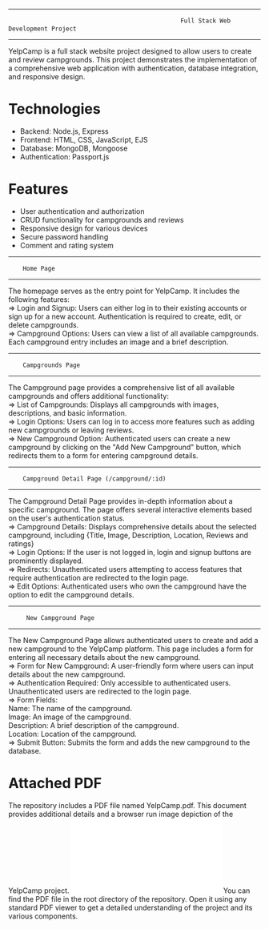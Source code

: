 -------------------------------------------------------------------------------------------------------------------------------------------------------------------------
                                                    Full Stack Web Development Project 
--------------------------------------------------------------------------------------------------------------------------------------------------------------------------

YelpCamp is a full stack website project designed to allow users to create and review campgrounds. This project demonstrates the implementation of a comprehensive web application with authentication, 
database integration, and responsive design.

# Technologies
- Backend: Node.js, Express
- Frontend: HTML, CSS, JavaScript, EJS
- Database: MongoDB, Mongoose
- Authentication: Passport.js

# Features 
- User authentication and authorization
- CRUD functionality for campgrounds and reviews
- Responsive design for various devices
- Secure password handling
- Comment and rating system


------------------------------------------------------
        Home Page
-------------------------------------------------------
The homepage serves as the entry point for YelpCamp. It includes the following features:  
=> Login and Signup: Users can either log in to their existing accounts or sign up for a new account. Authentication is required to create, edit, or delete campgrounds.  
=> Campground Options: Users can view a list of all available campgrounds. Each campground entry includes an image and a brief description.  

-------------------------------------------------------
        Campgrounds Page 
--------------------------------------------------------
The Campground page provides a comprehensive list of all available campgrounds and offers additional functionality:  
=> List of Campgrounds: Displays all campgrounds with images, descriptions, and basic information.  
=> Login Options: Users can log in to access more features such as adding new campgrounds or leaving reviews.  
=> New Campground Option: Authenticated users can create a new campground by clicking on the "Add New Campground" button, which redirects them to a form for entering campground details.  

---------------------------------------------------------
        Campground Detail Page (/campground/:id)
----------------------------------------------------------
The Campground Detail Page provides in-depth information about a specific campground. The page offers several interactive elements based on the user's authentication status.  
=> Campground Details: Displays comprehensive details about the selected campground, including {Title, Image, Description, Location, Reviews and ratings}  
=> Login Options: If the user is not logged in, login and signup buttons are prominently displayed.  
=> Redirects: Unauthenticated users attempting to access features that require authentication are redirected to the login page.  
=> Edit Options: Authenticated users who own the campground have the option to edit the campground details.  

---------------------------------------------------------
         New Campground Page
----------------------------------------------------------
The New Campground Page allows authenticated users to create and add a new campground to the YelpCamp platform. This page includes a form for entering all necessary details about the new campground.  
=> Form for New Campground: A user-friendly form where users can input details about the new campground.  
=> Authentication Required: Only accessible to authenticated users. Unauthenticated users are redirected to the login page.  
=> Form Fields:   
      Name: The name of the campground.  
      Image: An image of the campground.  
      Description: A brief description of the campground.  
      Location: Location of the campground.  
=> Submit Button: Submits the form and adds the new campground to the database.  

# Attached PDF
The repository includes a PDF file named YelpCamp.pdf. This document provides additional details and a browser run image depiction of the YelpCamp project.   ![Yelpcamp](Yelpcamp.pdf)
You can find the PDF file in the root directory of the repository. Open it using any standard PDF viewer to get a detailed understanding of the project and its various components.


